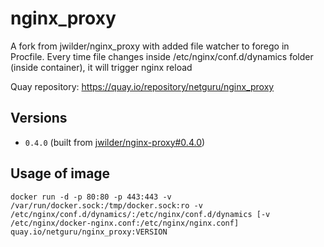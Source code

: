 # nginx_proxy

A fork from jwilder/nginx_proxy with added file watcher to forego in Procfile. Every time file changes inside /etc/nginx/conf.d/dynamics folder (inside container), it will trigger nginx reload

Quay repository: https://quay.io/repository/netguru/nginx_proxy

## Versions

* `0.4.0` (built from [jwilder/nginx-proxy#0.4.0](https://github.com/jwilder/nginx-proxy/tree/0.4.0))

## Usage of image

`docker run -d -p 80:80 -p 443:443 -v /var/run/docker.sock:/tmp/docker.sock:ro -v /etc/nginx/conf.d/dynamics/:/etc/nginx/conf.d/dynamics [-v /etc/nginx/docker-nginx.conf:/etc/nginx/nginx.conf] quay.io/netguru/nginx_proxy:VERSION`


